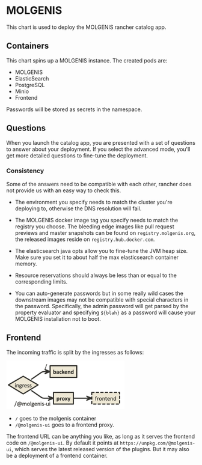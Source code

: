 # MOLGENIS
This chart is used to deploy the MOLGENIS rancher catalog app.

## Containers
This chart spins up a MOLGENIS instance. The created pods are:

- MOLGENIS
- ElasticSearch
- PostgreSQL
- Minio
- Frontend

Passwords will be stored as secrets in the namespace.

## Questions
When you launch the catalog app, you are presented with a set of questions to answer about your
deployment.
If you select the advanced mode, you'll get more detailed questions to fine-tune the deployment.

### Consistency
Some of the answers need to be compatible with each other, rancher does not provide us with an easy
way to check this.

* The environment you specify needs to match the cluster you're deploying to, otherwise the DNS
resolution will fail.

* The MOLGENIS docker image tag you specify needs to match the registry you choose. The bleeding edge images
like pull request previews and master snapshots can be found on `registry.molgenis.org`, the
released images reside on `registry.hub.docker.com`.

* The elasticsearch java opts allow you to fine-tune the JVM heap size. Make sure you set it to about
half the max elasticsearch container memory.

* Resource reservations should always be less than or equal to the corresponding limits.

* You can auto-generate passwords but in some really wild cases the downstream
images may not be compatible with special characters in the password.
Specifically, the admin password will get parsed by the property evaluator and
specifying `${blah}` as a password will cause your MOLGENIS installation not to boot.

## Frontend
The incoming traffic is split by the ingresses as follows:

![proxy diagram](molgenis-proxy.png)

* `/` goes to the molgenis container
* `/@molgenis-ui` goes to a frontend proxy.

The frontend URL can be anything you like, as long as it serves the frontend code on
`/@molgenis-ui`. By default it points at `https://unpkg.com/@molgenis-ui`, which serves the latest released version of the plugins. But it may also be a deployment of a frontend container.